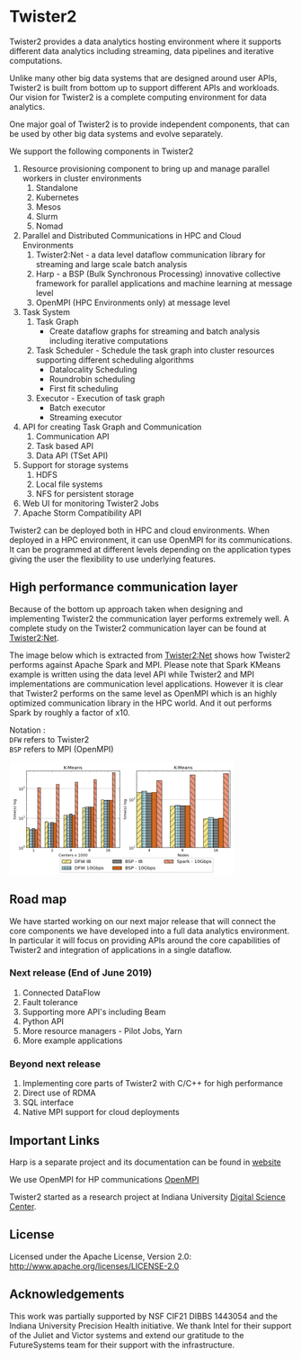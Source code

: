 # Twister2

Twister2 provides a data analytics hosting environment where it supports different data analytics 
including streaming, data pipelines and iterative computations. 

Unlike many other big data systems that are designed around user APIs, Twister2 is built from bottom 
up to support different APIs and workloads. Our vision for Twister2 is a complete computing
 environment for data analytics. 
 
One major goal of Twister2 is to provide independent components, that can be used by other 
big data systems and evolve separately. 
 
We support the following components in Twister2

1. Resource provisioning component to bring up and manage parallel workers in cluster environments
    1. Standalone
    2. Kubernetes
    3. Mesos
    4. Slurm 
    5. Nomad
2. Parallel and Distributed Communications in HPC and Cloud Environments
    1. Twister2:Net - a data level dataflow communication library for streaming and large scale batch analysis
    2. Harp - a BSP (Bulk Synchronous Processing) innovative collective framework for parallel applications and machine learning at message level
    3. OpenMPI (HPC Environments only) at message level
3. Task System
    1. Task Graph 
       * Create dataflow graphs for streaming and batch analysis including iterative computations 
    2. Task Scheduler - Schedule the task graph into cluster resources supporting different scheduling algorithms
       * Datalocality Scheduling
       * Roundrobin scheduling
       * First fit scheduling
    3. Executor - Execution of task graph     
       * Batch executor
       * Streaming executor
4. API for creating Task Graph and Communication
    1. Communication API
    2. Task based API
    3. Data API (TSet API)
5. Support for storage systems
    1. HDFS
    2. Local file systems
    3. NFS for persistent storage
6. Web UI for monitoring Twister2 Jobs
7. Apache Storm Compatibility API

Twister2 can be deployed both in HPC and cloud environments. When deployed in a HPC environment, it 
can use OpenMPI for its communications. It can be programmed at different levels depending on the 
application types giving the user the flexibility to use underlying features.

## High performance communication layer

Because of the bottom up approach taken when designing and implementing Twister2 the communication 
layer performs extremely well. A complete study on the Twister2 communication layer can be found at
[Twister2:Net](https://www.computer.org/csdl/proceedings/cloud/2018/7235/00/723501a383-abs.html). 

The image below which is extracted from [Twister2:Net](https://www.computer.org/csdl/proceedings/cloud/2018/7235/00/723501a383-abs.html) shows how
Twister2 performs against Apache Spark and MPI. Please note that Spark KMeans example is written using the data level API 
while Twister2 and MPI implementations are communication level applications. However it is clear that Twister2 performs on the same
level as OpenMPI which is an highly optimized communication library in the HPC world. And it out performs Spark by roughly a factor of x10.

Notation :   
`DFW` refers to Twister2  
`BSP` refers to MPI (OpenMPI)  

![Kmeans Performance Comparison](images/kmeans_comparison_low.png)

## Road map

We have started working on our next major release that will connect the core components we have developed 
into a full data analytics environment. In particular it will focus on providing APIs around the core
capabilities of Twister2 and integration of applications in a single dataflow. 

### Next release (End of June 2019)

1. Connected DataFlow
2. Fault tolerance
3. Supporting more API's including Beam  
4. Python API
6. More resource managers - Pilot Jobs, Yarn
7. More example applications

### Beyond next release

1. Implementing core parts of Twister2 with C/C++ for high performance 
3. Direct use of RDMA
5. SQL interface 
6. Native MPI support for cloud deployments

## Important Links

Harp is a separate project and its documentation can be found in [website](https://dsc-spidal.github.io/harp/)

We use OpenMPI for HP communications [OpenMPI](https://www.open-mpi.org/)
  
Twister2 started as a research project at Indiana University [Digital Science Center](https://www.dsc.soic.indiana.edu/).

## License

Licensed under the Apache License, Version 2.0: http://www.apache.org/licenses/LICENSE-2.0

## Acknowledgements

This work was partially supported by NSF CIF21 DIBBS 1443054 and the Indiana University Precision Health initiative.
We thank Intel for their support of the Juliet and Victor systems and extend our gratitude to the FutureSystems team for their support with the infrastructure.
